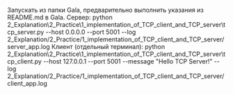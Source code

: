 Запускать из папки Gala, предварительно выполнить указания из README.md в Gala.
Сервер:
python 2_Explanation\2_Practice\1_implementation_of_TCP_client_and_TCP_server\tcp_server.py --host 0.0.0.0 --port 5001 --log 2_Explanation/2_Practice/1_implementation_of_TCP_client_and_TCP_server/server_app.log
Клиент (отдельный терминал):
python 2_Explanation\2_Practice\1_implementation_of_TCP_client_and_TCP_server\tcp_client.py --host 127.0.0.1 --port 5001 --message "Hello TCP Server!" --log 2_Explanation/2_Practice/1_implementation_of_TCP_client_and_TCP_server/client_app.log